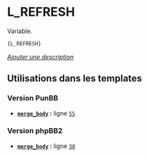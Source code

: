 # L_REFRESH


Variable.

```html
{L_REFRESH}
```

[*Ajouter une description*](https://fa-tvars.appspot.com/var/L_REFRESH)

## Utilisations dans les templates

### Version PunBB
* __[`merge_body`](../tpl/var/punbb/merge_body.md#readme) :__ ligne [`55`](../tpl/src/punbb/merge_body.tpl#L55)

### Version phpBB2
* __[`merge_body`](../tpl/var/subsilver/merge_body.md#readme) :__ ligne [`30`](../tpl/src/subsilver/merge_body.tpl#L30)